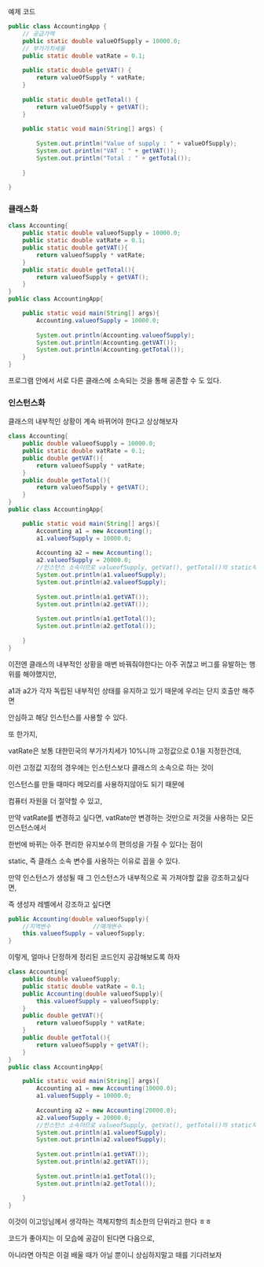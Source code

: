 예제 코드

```java
public class AccountingApp {
    // 공급가액
    public static double valueOfSupply = 10000.0;
    // 부가가치세율
    public static double vatRate = 0.1;
 
    public static double getVAT() {
        return valueOfSupply * vatRate;
    }
     
    public static double getTotal() {
        return valueOfSupply + getVAT();
    }
 
    public static void main(String[] args) {
 
        System.out.println("Value of supply : " + valueOfSupply);
        System.out.println("VAT : " + getVAT());
        System.out.println("Total : " + getTotal());
 
    }
 
}
```

###  클래스화

```java
class Accounting{
	public static double valueofSupply = 10000.0;
	public static double vatRate = 0.1;	
	public static double getVAT(){
		return valueofSupply * vatRate;
	}	
	public static double getTotal(){
		return valueofSupply + getVAT();
	}
}
public class AccountingApp{

	public static void main(String[] args){
		Accounting.valueofSupply = 10000.0;
        
		System.out.println(Accounting.valueofSupply);
		System.out.println(Accounting.getVAT());
		System.out.println(Accounting.getTotal());
	}
}
```

프로그램 안에서 서로 다른 클래스에 소속되는 것을 통해 공존할 수 도 있다.

###  인스턴스화

클래스의 내부적인 상황이 계속 바뀌어야 한다고 상상해보자



```java
class Accounting{
	public double valueofSupply = 10000.0;
	public static double vatRate = 0.1;	
	public double getVAT(){
		return valueofSupply * vatRate;
	}	
	public double getTotal(){
		return valueofSupply + getVAT();
	}
}
public class AccountingApp{

	public static void main(String[] args){
		Accounting a1 = new Accounting();
        a1.valueofSupply = 10000.0;
        
        Accounting a2 = new Accounting();
        a2.valueofSupply = 20000.0;
        //인스턴스 소속이므로 valueofSupply, getVat(), getTotal()의 static제거
        System.out.println(a1.valueofSupply);
        System.out.println(a2.valueofSupply); 
      
        System.out.println(a1.getVAT());
        System.out.println(a2.getVAT());
        
        System.out.println(a1.getTotal());
        System.out.println(a2.getTotal());
        
	}
}
```

이전엔 클래스의 내부적인 상황을 매번 바꿔줘야한다는 아주 귀찮고 버그를 유발하는 행위를 해야했지만,

a1과 a2가 각자 독립된 내부적인 상태를 유지하고 있기 때문에 우리는 단지 호출만 해주면 

안심하고 해당 인스턴스를 사용할 수 있다.

또 한가지,

vatRate은 보통 대한민국의 부가가치세가 10%니까 고정값으로 0.1을 지정한건데,

이런 고정값 지정의 경우에는 인스턴스보다 클래스의 소속으로 하는 것이

인스턴스를 만들 때마다 메모리를 사용하지않아도 되기 때문에

컴퓨터 자원을 더 절약할 수 있고, 

만약 vatRate를 변경하고 싶다면, vatRate만 변경하는 것만으로 저것을 사용하는 모든 인스턴스에서

한번에 바뀌는 아주 편리한 유지보수의 편의성을 가질 수 있다는 점이

static, 즉 클래스 소속 변수를 사용하는 이유로 꼽을 수 있다.



만약 인스턴스가 생성될 때 그 인스턴스가 내부적으로 꼭 가져야할 값을 강조하고싶다면,

즉 생성자 레벨에서 강조하고 싶다면

```java
public Accounting(double valueofSupply){
	//지역변수            //매개변수
	this.valueofSupply = valueofSupply;
}
```

이렇게, 얼마나 단정하게 정리된 코드인지 공감해보도록 하자

```java
class Accounting{
	public double valueofSupply;
	public static double vatRate = 0.1;
    public Accounting(double valueofSupply){
		this.valueofSupply = valueofSupply;
	}
	public double getVAT(){
		return valueofSupply * vatRate;
	}	
	public double getTotal(){
		return valueofSupply + getVAT();
	}
}
public class AccountingApp{

	public static void main(String[] args){
		Accounting a1 = new Accounting(10000.0);
        a1.valueofSupply = 10000.0;
        
        Accounting a2 = new Accounting(20000.0);
        a2.valueofSupply = 20000.0;
        //인스턴스 소속이므로 valueofSupply, getVat(), getTotal()의 static제거
        System.out.println(a1.valueofSupply);
        System.out.println(a2.valueofSupply); 
      
        System.out.println(a1.getVAT());
        System.out.println(a2.getVAT());
        
        System.out.println(a1.getTotal());
        System.out.println(a2.getTotal());
        
	}
}
```

이것이 이고잉님께서 생각하는 객체지향의 최소한의 단위라고 한다 ㅎㅎ

코드가 좋아지는 이 모습에 공감이 된다면 다음으로,

아니라면 아직은 이걸 배울 때가 아닐 뿐이니 상심하지말고 때를 기다려보자